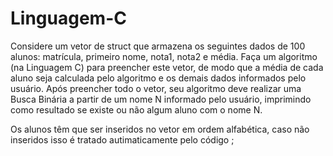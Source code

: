 # Linguagem-C
Considere um vetor de struct que armazena os seguintes dados de 100 alunos: matrícula, primeiro nome,
nota1, nota2 e média. Faça um algoritmo (na Linguagem C) para preencher este vetor, de modo que a
média de cada aluno seja calculada pelo algoritmo e os demais dados informados pelo usuário. Após preencher todo o vetor, seu algoritmo deve realizar uma Busca Binária a partir de um nome N informado
pelo usuário, imprimindo como resultado se existe ou não algum aluno com o nome N.

Os alunos têm que ser inseridos no vetor em ordem alfabética, caso não inseridos isso é tratado autimaticamente pelo código
;

